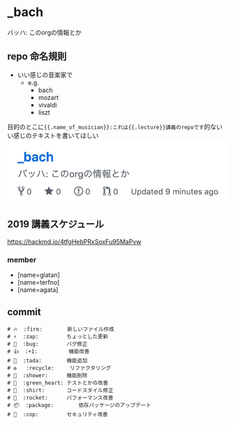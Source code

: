 # _bach
バッハ: このorgの情報とか

## repo 命名規則
* いい感じの音楽家で
  * e.g.
    * bach
    * mozart
    * vivaldi
    * liszt

目的のとこに`{{.name_of_musician}}:これは{{.lecture}}講義のrepoです`的ないい感じのテキストを書いてほしい
![](2019-10-05-17-06-11.png)

## 2019 講義スケジュール
https://hackmd.io/4tfgHebPRxSoxFu95MaPvw

### member
* [name=glatan]
* [name=terfno]
* [name=agata]

## commit
```
# 🔥  :fire:        新しいファイル作成
# ⚡️  :zap:         ちょっとした更新
# 🐛  :bug:         バグ修正
# 👍  :+1:          機能改善
# 🎉  :tada:        機能追加
# ♻   :recycle:     リファクタリング
# 🚿  :shower:      機能削除
# 💚  :green_heart: テストとかの改善
# 👕  :shirt:       コードスタイル修正
# 🚀  :rocket:      パフォーマンス改善
# 📦  :package:        依存パッケージのアップデート
# 👮  :cop:         セキュリティ改善
```
